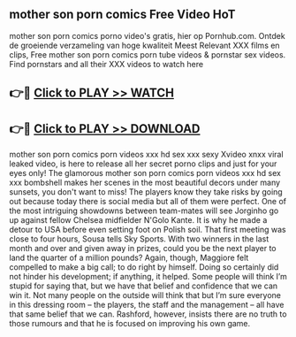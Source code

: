 ## mother son porn comics Free Video HoT 

mother son porn comics porno video's gratis, hier op Pornhub.com. Ontdek de groeiende verzameling van hoge kwaliteit Meest Relevant XXX films en clips,
Free mother son porn comics porn tube videos & pornstar sex videos. Find pornstars and all their XXX videos to watch here


## 👉🔴 [Click to PLAY >> WATCH](http://us.freeplayer.one?title=mother_son_porn_comics&ref=16D)

## 👉🔴 [Click to PLAY >> DOWNLOAD](http://us.freeplayer.one?title=mother_son_porn_comics&ref=16D)


mother son porn comics porn videos xxx hd sex xxx sexy Xvideo xnxx viral leaked video, is here to release all her secret porno clips and just for your eyes only! The glamorous mother son porn comics porn videos xxx hd sex xxx bombshell makes her scenes in the most beautiful decors under many sunsets, you don't want to miss! The players know they take risks by going out because today there is social media but all of them were perfect. One of the most intriguing showdowns between team-mates will see Jorginho go up against fellow Chelsea midfielder N'Golo Kante. It is why he made a detour to USA before even setting foot on Polish soil. That first meeting was close to four hours, Sousa tells Sky Sports. With two winners in the last month and over and given away in prizes, could you be the next player to land the quarter of a million pounds? Again, though, Maggiore felt compelled to make a big call; to do right by himself. Doing so certainly did not hinder his development; if anything, it helped. Some people will think I’m stupid for saying that, but we have that belief and confidence that we can win it. Not many people on the outside will think that but I’m sure everyone in this dressing room – the players, the staff and the management – all have that same belief that we can. Rashford, however, insists there are no truth to those rumours and that he is focused on improving his own game.